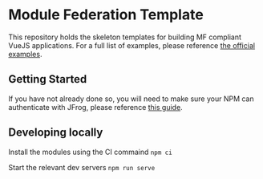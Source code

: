 # Module Federation Template

This repository holds the skeleton templates for building MF compliant VueJS applications. For a full list of examples, please reference [the official examples](https://github.com/module-federation/module-federation-examples).

## Getting Started

If you have not already done so, you will need to make sure your NPM can authenticate with JFrog, please reference [this guide](https://experience-wiki-app-exp-dev.npii-aks.dhp-east2us-npe.humana.com/docs/nucleus/connecting-to-the-feed).

## Developing locally

Install the modules using the CI commaind
`npm ci`

Start the relevant dev servers
`npm run serve`

